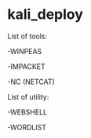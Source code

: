# kali_deploy

List of tools:

-WINPEAS

-IMPACKET

-NC (NETCAT)

List of utility:

-WEBSHELL

-WORDLIST

